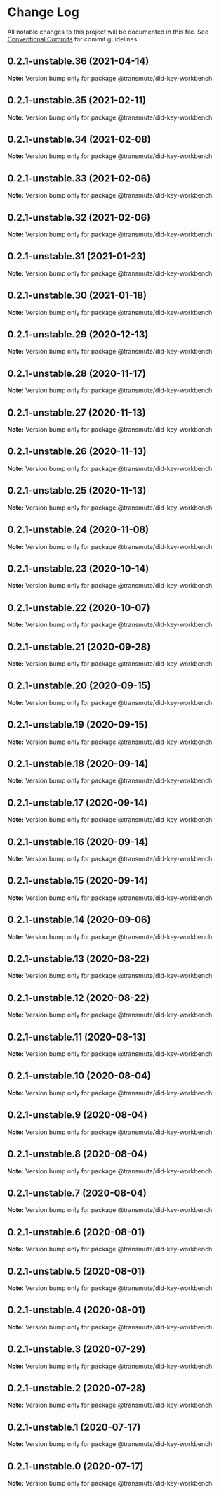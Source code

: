 # Change Log

All notable changes to this project will be documented in this file.
See [Conventional Commits](https://conventionalcommits.org) for commit guidelines.

## 0.2.1-unstable.36 (2021-04-14)

**Note:** Version bump only for package @transmute/did-key-workbench





## 0.2.1-unstable.35 (2021-02-11)

**Note:** Version bump only for package @transmute/did-key-workbench





## 0.2.1-unstable.34 (2021-02-08)

**Note:** Version bump only for package @transmute/did-key-workbench





## 0.2.1-unstable.33 (2021-02-06)

**Note:** Version bump only for package @transmute/did-key-workbench





## 0.2.1-unstable.32 (2021-02-06)

**Note:** Version bump only for package @transmute/did-key-workbench





## 0.2.1-unstable.31 (2021-01-23)

**Note:** Version bump only for package @transmute/did-key-workbench





## 0.2.1-unstable.30 (2021-01-18)

**Note:** Version bump only for package @transmute/did-key-workbench





## 0.2.1-unstable.29 (2020-12-13)

**Note:** Version bump only for package @transmute/did-key-workbench





## 0.2.1-unstable.28 (2020-11-17)

**Note:** Version bump only for package @transmute/did-key-workbench





## 0.2.1-unstable.27 (2020-11-13)

**Note:** Version bump only for package @transmute/did-key-workbench





## 0.2.1-unstable.26 (2020-11-13)

**Note:** Version bump only for package @transmute/did-key-workbench





## 0.2.1-unstable.25 (2020-11-13)

**Note:** Version bump only for package @transmute/did-key-workbench





## 0.2.1-unstable.24 (2020-11-08)

**Note:** Version bump only for package @transmute/did-key-workbench





## 0.2.1-unstable.23 (2020-10-14)

**Note:** Version bump only for package @transmute/did-key-workbench





## 0.2.1-unstable.22 (2020-10-07)

**Note:** Version bump only for package @transmute/did-key-workbench





## 0.2.1-unstable.21 (2020-09-28)

**Note:** Version bump only for package @transmute/did-key-workbench





## 0.2.1-unstable.20 (2020-09-15)

**Note:** Version bump only for package @transmute/did-key-workbench





## 0.2.1-unstable.19 (2020-09-15)

**Note:** Version bump only for package @transmute/did-key-workbench





## 0.2.1-unstable.18 (2020-09-14)

**Note:** Version bump only for package @transmute/did-key-workbench





## 0.2.1-unstable.17 (2020-09-14)

**Note:** Version bump only for package @transmute/did-key-workbench





## 0.2.1-unstable.16 (2020-09-14)

**Note:** Version bump only for package @transmute/did-key-workbench





## 0.2.1-unstable.15 (2020-09-14)

**Note:** Version bump only for package @transmute/did-key-workbench





## 0.2.1-unstable.14 (2020-09-06)

**Note:** Version bump only for package @transmute/did-key-workbench





## 0.2.1-unstable.13 (2020-08-22)

**Note:** Version bump only for package @transmute/did-key-workbench





## 0.2.1-unstable.12 (2020-08-22)

**Note:** Version bump only for package @transmute/did-key-workbench





## 0.2.1-unstable.11 (2020-08-13)

**Note:** Version bump only for package @transmute/did-key-workbench





## 0.2.1-unstable.10 (2020-08-04)

**Note:** Version bump only for package @transmute/did-key-workbench





## 0.2.1-unstable.9 (2020-08-04)

**Note:** Version bump only for package @transmute/did-key-workbench





## 0.2.1-unstable.8 (2020-08-04)

**Note:** Version bump only for package @transmute/did-key-workbench





## 0.2.1-unstable.7 (2020-08-04)

**Note:** Version bump only for package @transmute/did-key-workbench





## 0.2.1-unstable.6 (2020-08-01)

**Note:** Version bump only for package @transmute/did-key-workbench





## 0.2.1-unstable.5 (2020-08-01)

**Note:** Version bump only for package @transmute/did-key-workbench





## 0.2.1-unstable.4 (2020-08-01)

**Note:** Version bump only for package @transmute/did-key-workbench





## 0.2.1-unstable.3 (2020-07-29)

**Note:** Version bump only for package @transmute/did-key-workbench





## 0.2.1-unstable.2 (2020-07-28)

**Note:** Version bump only for package @transmute/did-key-workbench





## 0.2.1-unstable.1 (2020-07-17)

**Note:** Version bump only for package @transmute/did-key-workbench





## 0.2.1-unstable.0 (2020-07-17)

**Note:** Version bump only for package @transmute/did-key-workbench

